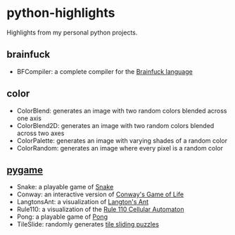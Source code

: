 # python-highlights
Highlights from my personal python projects.

## brainfuck
- BFCompiler: a complete compiler for the [Brainfuck language](https://en.wikipedia.org/wiki/Brainfuck)

## color
- ColorBlend: generates an image with two random colors blended across one axis
- ColorBlend2D: generates an image with two random colors blended across two axes
- ColorPalette: generates an image with varying shades of a random color
- ColorRandom: generates an image where every pixel is a random color

## [pygame](https://en.wikipedia.org/wiki/Pygame)
- Snake: a playable game of [Snake](https://en.wikipedia.org/wiki/Snake_(video_game_genre))
- Conway: an interactive version of [Conway's Game of Life](https://en.wikipedia.org/wiki/Conway%27s_Game_of_Life)
- LangtonsAnt: a visualization of [Langton's Ant](https://en.wikipedia.org/wiki/Langton%27s_ant)
- Rule110: a visualization of the [Rule 110 Cellular Automaton](https://en.wikipedia.org/wiki/Rule_110)
- Pong: a playable game of [Pong](https://en.wikipedia.org/wiki/Pong)
- TileSlide: randomly generates [tile sliding puzzles](https://en.wikipedia.org/wiki/Sliding_puzzle)

